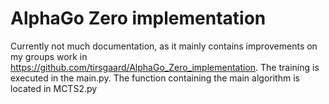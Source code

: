 # AlphaGo Zero implementation
Currently not much documentation, as it mainly contains improvements on my groups work in https://github.com/tirsgaard/AlphaGo_Zero_implementation.
The training is executed in the main.py. The function containing the main algorithm is located in MCTS2.py

